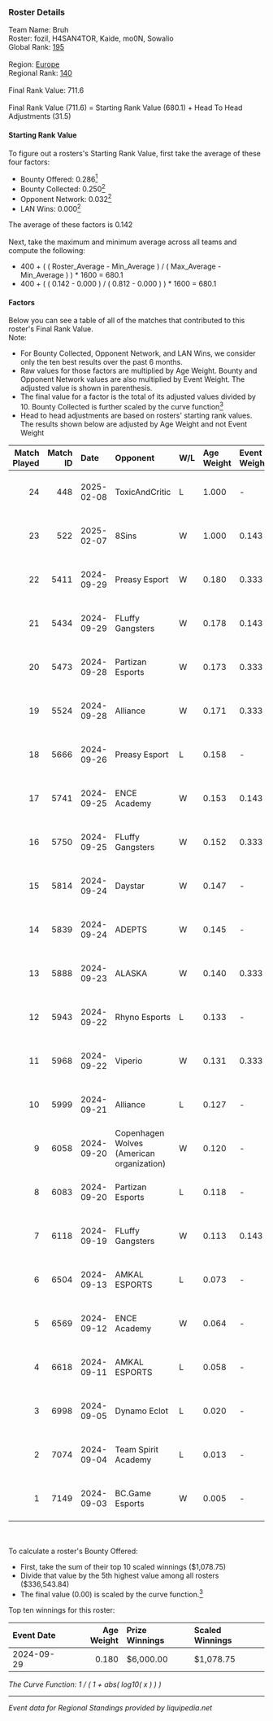 ### Roster Details<br />
Team Name: Bruh<br />
Roster: fozil, H4SAN4TOR, Kaide, mo0N, Sowalio<br />
Global Rank: [195](../../standings_global_2025_03_01.md)<br />
<br />
Region: [Europe]( ../../standings_europe_2025_03_01.md)<br />
Regional Rank: [140]( ../../standings_europe_2025_03_01.md)<br />
<br />
Final Rank Value:  711.6<br />
<br />
Final Rank Value (711.6) = Starting Rank Value (680.1) + Head To Head Adjustments (31.5)<br />

#### Starting Rank Value<br />
To figure out a rosters's Starting Rank Value, first take the average of these four factors:<br />
- Bounty Offered: 0.286[<sup>1</sup>](#table2)
- Bounty Collected: 0.250[<sup>2</sup>](#table1)
- Opponent Network: 0.032[<sup>2</sup>](#table1)
- LAN Wins: 0.000[<sup>2</sup>](#table1)

The average of these factors is 0.142<br />
<br />
Next, take the maximum and minimum average across all teams and compute the following:<br />
- 400 + ( ( Roster_Average - Min_Average ) / ( Max_Average - Min_Average ) ) * 1600 = 680.1
- 400 + ( ( 0.142 - 0.000 ) / ( 0.812 - 0.000 ) ) * 1600 = 680.1


#### Factors<br />
Below you can see a table of all of the matches that contributed to this roster's Final Rank Value.<br />
Note:<br />

- For Bounty Collected, Opponent Network, and LAN Wins, we consider only the ten best results over the past 6 months.
- Raw values for those factors are multiplied by Age Weight. Bounty and Opponent Network values are also multiplied by Event Weight. The adjusted value is shown in parenthesis.
- The final value for a factor is the total of its adjusted values divided by 10. Bounty Collected is further scaled by the curve function[<sup>3</sup>](#curveFunction)
- Head to head adjustments are based on rosters' starting rank values. The results shown below are adjusted by Age Weight and not Event Weight
<span id="table1"></span><br />


| Match Played | Match ID | Date       | Opponent                                  | W/L | Age Weight | Event Weight | Bounty Collected | Opponent Network | LAN Wins  | H2H Adj. | Roster                                 |
| -: | -: | :- | :- | :- | :- | :- | :- | :- | :- | -: | :- |
|           24 |      448 | 2025-02-08 | ToxicAndCritic                            | L   | 1.000      | -            | -                | -                | -         |   -22.42 | fozil, H4SAN4TOR, Kaide, mo0N, Sowalio |
|           23 |      522 | 2025-02-07 | 8Sins                                     | W   | 1.000      | 0.143        | 0.005 (0.001)    | 0.257 (0.037)    | 0 (0.000) |    22.94 | fozil, H4SAN4TOR, Kaide, mo0N, Sowalio |
|           22 |     5411 | 2024-09-29 | Preasy Esport                             | W   | 0.180      | 0.333        | 0.012 (0.001)    | 0.682 (0.041)    | 0 (0.000) |     3.64 | forkyz, Kaide, mo0N, Sowalio, tasman   |
|           21 |     5434 | 2024-09-29 | FLuffy Gangsters                          | W   | 0.178      | 0.143        | 0.014 (0.000)    | 0.999 (0.025)    | 0 (0.000) |     3.43 | forkyz, Kaide, mo0N, Sowalio, tasman   |
|           20 |     5473 | 2024-09-28 | Partizan Esports                          | W   | 0.173      | 0.333        | 0.082 (0.005)    | 0.829 (0.048)    | 0 (0.000) |     4.89 | forkyz, Kaide, mo0N, Sowalio, tasman   |
|           19 |     5524 | 2024-09-28 | Alliance                                  | W   | 0.171      | 0.333        | 0.015 (0.001)    | 0.519 (0.030)    | 0 (0.000) |     4.08 | forkyz, Kaide, mo0N, Sowalio, tasman   |
|           18 |     5666 | 2024-09-26 | Preasy Esport                             | L   | 0.158      | -            | -                | -                | -         |    -1.75 | forkyz, Kaide, mo0N, Sowalio, tasman   |
|           17 |     5741 | 2024-09-25 | ENCE Academy                              | W   | 0.153      | 0.143        | 0.009 (0.000)    | 0.719 (0.016)    | 0 (0.000) |     3.16 | forkyz, Kaide, mo0N, Sowalio, tasman   |
|           16 |     5750 | 2024-09-25 | FLuffy Gangsters                          | W   | 0.152      | 0.333        | 0.014 (0.001)    | 0.999 (0.051)    | 0 (0.000) |     3.05 | forkyz, Kaide, mo0N, Sowalio, tasman   |
|           15 |     5814 | 2024-09-24 | Daystar                                   | W   | 0.147      | -            | -                | -                | 0 (0.000) |     2.04 | forkyz, Kaide, mo0N, Sowalio, tasman   |
|           14 |     5839 | 2024-09-24 | ADEPTS                                    | W   | 0.145      | -            | -                | -                | 0 (0.000) |     2.20 | forkyz, Kaide, mo0N, Sowalio, tasman   |
|           13 |     5888 | 2024-09-23 | ALASKA                                    | W   | 0.140      | 0.333        | 0.030 (0.001)    | 0.910 (0.042)    | 0 (0.000) |     4.03 | forkyz, Kaide, mo0N, Sowalio, tasman   |
|           12 |     5943 | 2024-09-22 | Rhyno Esports                             | L   | 0.133      | -            | -                | -                | -         |    -2.15 | forkyz, Kaide, mo0N, Sowalio, tasman   |
|           11 |     5968 | 2024-09-22 | Viperio                                   | W   | 0.131      | 0.333        | 0.002 (0.000)    | 0.426 (0.019)    | -         |     2.49 | forkyz, Kaide, mo0N, Sowalio, tasman   |
|           10 |     5999 | 2024-09-21 | Alliance                                  | L   | 0.127      | -            | -                | -                | -         |    -0.93 | forkyz, Kaide, mo0N, Sowalio, tasman   |
|            9 |     6058 | 2024-09-20 | Copenhagen Wolves (American organization) | W   | 0.120      | -            | -                | -                | -         |     1.19 | forkyz, Kaide, mo0N, Sowalio, tasman   |
|            8 |     6083 | 2024-09-20 | Partizan Esports                          | L   | 0.118      | -            | -                | -                | -         |    -0.34 | forkyz, Kaide, mo0N, Sowalio, tasman   |
|            7 |     6118 | 2024-09-19 | FLuffy Gangsters                          | W   | 0.113      | 0.143        | 0.014 (0.000)    | 0.999 (0.016)    | -         |     2.34 | forkyz, Kaide, mo0N, Sowalio, tasman   |
|            6 |     6504 | 2024-09-13 | AMKAL ESPORTS                             | L   | 0.073      | -            | -                | -                | -         |    -0.94 | Chill, Kaide, mo0N, Something, Sowalio |
|            5 |     6569 | 2024-09-12 | ENCE Academy                              | W   | 0.064      | -            | -                | -                | -         |     1.38 | Chill, Kaide, mo0N, Something, Sowalio |
|            4 |     6618 | 2024-09-11 | AMKAL ESPORTS                             | L   | 0.058      | -            | -                | -                | -         |    -0.75 | Chill, Kaide, mo0N, Something, Sowalio |
|            3 |     6998 | 2024-09-05 | Dynamo Eclot                              | L   | 0.020      | -            | -                | -                | -         |    -0.06 | Chill, Kaide, mo0N, Something, Sowalio |
|            2 |     7074 | 2024-09-04 | Team Spirit Academy                       | L   | 0.013      | -            | -                | -                | -         |    -0.07 | Chill, Kaide, mo0N, Something, Sowalio |
|            1 |     7149 | 2024-09-03 | BC.Game Esports                           | W   | 0.005      | -            | -                | -                | -         |     0.10 | Chill, Kaide, mo0N, Something, Sowalio |

<br />
<span id="table2"></span><br />
To calculate a roster's Bounty Offered:<br />

- First, take the sum of their top 10 scaled winnings ($1,078.75)
- Divide that value by the 5th highest value among all rosters ($336,543.84)
- The final value (0.00) is scaled by the curve function.[<sup>3</sup>](#curveFunction)

Top ten winnings for this roster:<br />

| Event Date | Age Weight | Prize Winnings | Scaled Winnings |
| :- | -: | :- | :- |
| 2024-09-29 |      0.180 | $6,000.00      | $1,078.75       |


<span id="curveFunction"></span>_The Curve Function: 1 / ( 1 + abs( log10( x ) ) )_<br />

---
_Event data for Regional Standings provided by liquipedia.net_<br />
